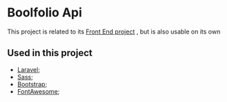 # Boolfolio Api
This project is related to its [Front End project](https://github.com/BetterCallAle/vite-boolfolio) , but is also usable on its own

## Used in this project
- [Laravel](https://laravel.com/);
- [Sass](https://sass-lang.com/);
- [Bootstrap](https://getbootstrap.com/);
- [FontAwesome](https://fontawesome.com/);
